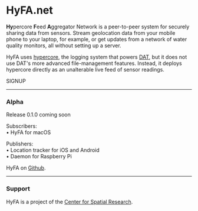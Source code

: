 # HyFA.net

**Hy**percore **F**eed **A**ggregator Network is a peer-to-peer system for securely sharing data from sensors. Stream geolocation data from your mobile phone to your laptop, for example, or get updates from a network of water quality monitors, all without setting up a server.

HyFA uses [hypercore](https://github.com/mafintosh/hypercore), the logging system that powers [DAT](https://datproject.org), but it does not use DAT's more advanced file-management features. Instead, it deploys hypercore directly as an unalterable live feed of sensor readings.

SIGNUP

---

### Alpha

Release 0.1.0 coming soon

Subscribers:  
• HyFA for macOS

Publishers:  
• Location tracker for iOS and Android  
• Daemon for Raspberry Pi

HyFA on [Github](http://github.com/CenterForSpatialResearch/hyfa).


---

### Support

HyFA is a project of the [Center for Spatial Research](http://c4sr.columbia.edu).